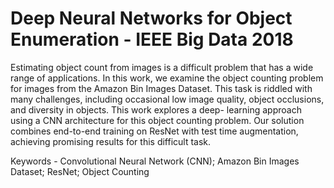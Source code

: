 # Deep Neural Networks for Object Enumeration - IEEE Big Data 2018  
Estimating object count from images is a difficult problem that has a wide range of applications. In this work, we examine the object counting problem for images from the Amazon Bin Images Dataset. This task is riddled with many challenges, including occasional low image quality, object occlusions, and diversity in objects. This work explores a deep- learning approach using a CNN architecture for this object counting problem. Our solution combines end-to-end training on ResNet with test time augmentation, achieving promising results for this difficult task.  

Keywords - Convolutional Neural Network (CNN); Amazon Bin Images Dataset; ResNet; Object Counting
